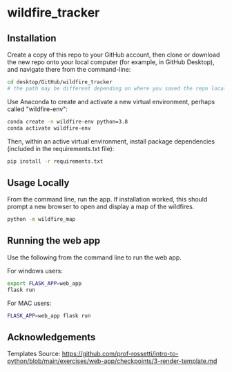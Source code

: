 # wildfire_tracker

## Installation
Create a copy of this repo to your GitHub account, then clone or download the new repo onto your local computer (for example, in GitHub Desktop), and navigate there from the command-line:

```sh
cd desktop/GitHub/wildfire_tracker
# the path may be different depending on where you saved the repo locally
```

Use Anaconda to create and activate a new virtual environment, perhaps called "wildfire-env":

```sh
conda create -n wildfire-env python=3.8
conda activate wildfire-env
```

Then, within an active virtual environment, install package dependencies (included in the requirements.txt file):

```sh
pip install -r requirements.txt
```

## Usage Locally
From the command line, run the app. If installation worked, this should prompt a new browser to open and display a map of the wildfires.

```sh
python -m wildfire_map
```

## Running the web app
Use the following from the command line to run the web app.

For windows users:

```sh
export FLASK_APP=web_app
flask run
```

For MAC users:

```sh
FLASK_APP=web_app flask run
```

## Acknowledgements
Templates Source: https://github.com/prof-rossetti/intro-to-python/blob/main/exercises/web-app/checkpoints/3-render-template.md